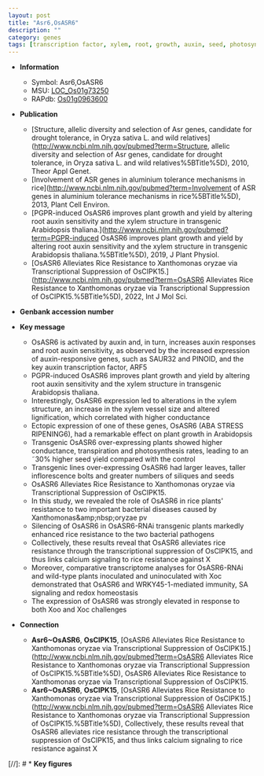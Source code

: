 ```yaml
---
layout: post
title: "Asr6,OsASR6"
description: ""
category: genes
tags: [transcription factor, xylem, root, growth, auxin, seed, photosynthesis, yield, stress, inflorescence, auxin response, plant growth, resistance, bacterial disease, homeostasis, xoo, calcium, sa, SA, redox homeostasis, Xoo,  xoo ,  sa , calcium signaling]
---
```


* **Information**  
    + Symbol: Asr6,OsASR6  
    + MSU: [LOC_Os01g73250](http://rice.uga.edu/cgi-bin/ORF_infopage.cgi?orf=LOC_Os01g73250)  
    + RAPdb: [Os01g0963600](https://rapdb.dna.affrc.go.jp/locus/?name=Os01g0963600)  

* **Publication**  
    + [Structure, allelic diversity and selection of Asr genes, candidate for drought tolerance, in Oryza sativa L. and wild relatives](http://www.ncbi.nlm.nih.gov/pubmed?term=Structure, allelic diversity and selection of Asr genes, candidate for drought tolerance, in Oryza sativa L. and wild relatives%5BTitle%5D), 2010, Theor Appl Genet.
    + [Involvement of ASR genes in aluminium tolerance mechanisms in rice](http://www.ncbi.nlm.nih.gov/pubmed?term=Involvement of ASR genes in aluminium tolerance mechanisms in rice%5BTitle%5D), 2013, Plant Cell Environ.
    + [PGPR-induced OsASR6 improves plant growth and yield by altering root auxin sensitivity and the xylem structure in transgenic Arabidopsis thaliana.](http://www.ncbi.nlm.nih.gov/pubmed?term=PGPR-induced OsASR6 improves plant growth and yield by altering root auxin sensitivity and the xylem structure in transgenic Arabidopsis thaliana.%5BTitle%5D), 2019, J Plant Physiol.
    + [OsASR6 Alleviates Rice Resistance to Xanthomonas oryzae via Transcriptional Suppression of OsCIPK15.](http://www.ncbi.nlm.nih.gov/pubmed?term=OsASR6 Alleviates Rice Resistance to Xanthomonas oryzae via Transcriptional Suppression of OsCIPK15.%5BTitle%5D), 2022, Int J Mol Sci.

* **Genbank accession number**  

* **Key message**  
    + OsASR6 is activated by auxin and, in turn, increases auxin responses and root auxin sensitivity, as observed by the increased expression of auxin-responsive genes, such as SAUR32 and PINOID, and the key auxin transcription factor, ARF5
    + PGPR-induced OsASR6 improves plant growth and yield by altering root auxin sensitivity and the xylem structure in transgenic Arabidopsis thaliana.
    + Interestingly, OsASR6 expression led to alterations in the xylem structure, an increase in the xylem vessel size and altered lignification, which correlated with higher conductance
    + Ectopic expression of one of these genes, OsASR6 (ABA STRESS RIPENING6), had a remarkable effect on plant growth in Arabidopsis
    + Transgenic OsASR6 over-expressing plants showed higher conductance, transpiration and photosynthesis rates, leading to an ˜30% higher seed yield compared with the control
    + Transgenic lines over-expressing OsASR6 had larger leaves, taller inflorescence bolts and greater numbers of siliques and seeds
    + OsASR6 Alleviates Rice Resistance to Xanthomonas oryzae via Transcriptional Suppression of OsCIPK15.
    + In this study, we revealed the role of OsASR6 in rice plants&#x27; resistance to two important bacterial diseases caused by Xanthomonas&amp;amp;nbsp;oryzae pv
    + Silencing of OsASR6 in OsASR6-RNAi transgenic plants markedly enhanced rice resistance to the two bacterial pathogens
    + Collectively, these results reveal that OsASR6 alleviates rice resistance through the transcriptional suppression of OsCIPK15, and thus links calcium signaling to rice resistance against X
    + Moreover, comparative transcriptome analyses for OsASR6-RNAi and wild-type plants inoculated and uninoculated with Xoc demonstrated that OsASR6 and WRKY45-1-mediated immunity, SA signaling and redox homeostasis
    + The expression of OsASR6 was strongly elevated in response to both Xoo and Xoc challenges

* **Connection**  
    + __Asr6~OsASR6__, __OsCIPK15__, [OsASR6 Alleviates Rice Resistance to Xanthomonas oryzae via Transcriptional Suppression of OsCIPK15.](http://www.ncbi.nlm.nih.gov/pubmed?term=OsASR6 Alleviates Rice Resistance to Xanthomonas oryzae via Transcriptional Suppression of OsCIPK15.%5BTitle%5D), OsASR6 Alleviates Rice Resistance to Xanthomonas oryzae via Transcriptional Suppression of OsCIPK15.
    + __Asr6~OsASR6__, __OsCIPK15__, [OsASR6 Alleviates Rice Resistance to Xanthomonas oryzae via Transcriptional Suppression of OsCIPK15.](http://www.ncbi.nlm.nih.gov/pubmed?term=OsASR6 Alleviates Rice Resistance to Xanthomonas oryzae via Transcriptional Suppression of OsCIPK15.%5BTitle%5D),  Collectively, these results reveal that OsASR6 alleviates rice resistance through the transcriptional suppression of OsCIPK15, and thus links calcium signaling to rice resistance against X

[//]: # * **Key figures**  


